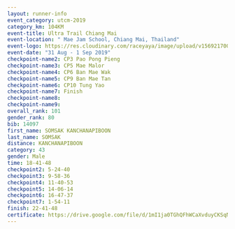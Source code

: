 ```yaml
---
layout: runner-info 
event_category: utcm-2019 
category_km: 104KM 
event-title: Ultra Trail Chiang Mai 
event-location: " Mae Jam School, Chiang Mai, Thailand" 
event-logo: https://res.cloudinary.com/raceyaya/image/upload/v1569217001/logo/ultra-trail-chiangmai_ay7efp.jpg 
event-date: "31 Aug - 1 Sep 2019" 
checkpoint-name2: CP3 Pao Pong Pieng 
checkpoint-name3: CP5 Mae Malor 
checkpoint-name4: CP6 Ban Mae Wak  
checkpoint-name5: CP9 Ban Mae Tan 
checkpoint-name6: CP10 Tung Yao 
checkpoint-name7: Finish 
checkpoint-name8: 
checkpoint-name9: 
overall_rank: 101
gender_rank: 80
bib: 14097
first_name: SOMSAK KANCHANAPIBOON
last_name: SOMSAK
distance: KANCHANAPIBOON
category: 43
gender: Male
time: 18-41-48
checkpoint2: 5-24-40
checkpoint3: 9-58-36
checkpoint4: 11-40-53
checkpoint5: 14-06-14
checkpoint6: 16-47-37
checkpoint7: 1-54-11
finish: 22-41-48
certificate: https://drive.google.com/file/d/1mI1ja0TGhQFhWCaXvduyCKSqNkXkw6pS/view?usp=sharing
---
```

